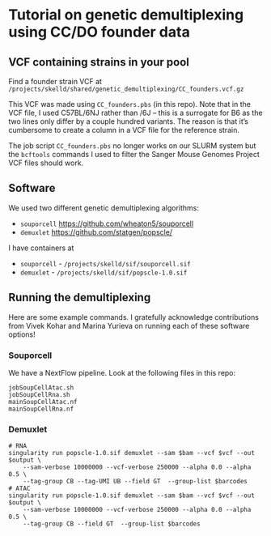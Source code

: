 # Tutorial on genetic demultiplexing using CC/DO founder data

## VCF containing strains in your pool

Find a founder strain VCF at
`/projects/skelld/shared/genetic_demultiplexing/CC_founders.vcf.gz`

This VCF was made using `CC_founders.pbs` (in this repo).
Note that in the VCF file, I used C57BL/6NJ rather than /6J – this is a 
surrogate for B6 as the two lines only differ by a couple hundred variants. 
The reason is that it’s cumbersome to create a column in a VCF file for the 
reference strain.

The job script `CC_founders.pbs` no longer works on our SLURM system
but the `bcftools` commands I used to filter the Sanger Mouse Genomes
Project VCF files should work.


## Software

We used two different genetic demultiplexing algorithms:

 * `souporcell` https://github.com/wheaton5/souporcell
 * `demuxlet` https://github.com/statgen/popscle/

I have containers at

 * `souporcell` - `/projects/skelld/sif/souporcell.sif`
 * `demuxlet` - `/projects/skelld/sif/popscle-1.0.sif`

## Running the demultiplexing

Here are some example commands. I gratefully acknowledge contributions from Vivek Kohar 
and Marina Yurieva on running each of these software options!

### Souporcell

We have a NextFlow pipeline. Look at the following files in this repo:
```
jobSoupCellAtac.sh
jobSoupCellRna.sh
mainSoupCellAtac.nf
mainSoupCellRna.nf
```

### Demuxlet

```
# RNA
singularity run popscle-1.0.sif demuxlet --sam $bam --vcf $vcf --out $output \
    --sam-verbose 10000000 --vcf-verbose 250000 --alpha 0.0 --alpha 0.5 \
    --tag-group CB --tag-UMI UB --field GT  --group-list $barcodes
# ATAC
singularity run popscle-1.0.sif demuxlet --sam $bam --vcf $vcf --out $output \
    --sam-verbose 10000000 --vcf-verbose 250000 --alpha 0.0 --alpha 0.5 \
    --tag-group CB --field GT  --group-list $barcodes
```
